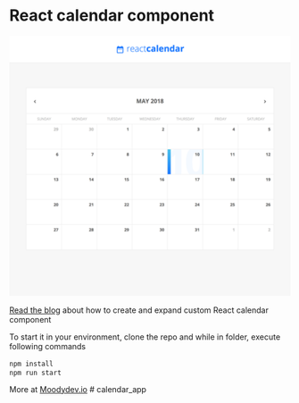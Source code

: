 # React calendar component

![Custom React Calendar Component](./screen.png "Custom React Calendar Component")

[Read the blog](https://blog.flowandform.agency/create-a-custom-calendar-in-react-3df1bfd0b728) about how to create and expand custom React calendar component

To start it in your environment, clone the repo and while in folder, execute following commands

~~~
npm install
npm run start
~~~

More at [Moodydev.io](http://moodydev.io "Moodydev")
#   c a l e n d a r _ a p p 
 
 